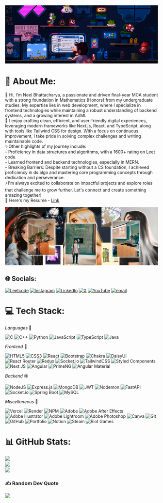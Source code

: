 ![MasterHead](/assets/github_banner.gif)
# 💫 About Me:
🔭 Hi, I'm Neel Bhattacharya, a passionate and driven final-year MCA student with a strong foundation in Mathematics (Honors) from my undergraduate studies. My expertise lies in web development, where I specialize in frontend technologies while maintaining a robust understanding of backend systems, and a growing interest in Ai/Ml. <br>🌱 I enjoy crafting clean, efficient, and user-friendly digital experiences, leveraging modern frameworks like Next.js, React, and TypeScript, along with tools like Tailwind CSS for design. With a focus on continuous improvement, I take pride in solving complex challenges and writing maintainable code.<br>✨Other highlights of my journey include:<br>- Proficiency in data structures and algorithms, with a 1600+ rating on Leet code.<br>- Learned frontend and backend technologies, especially in MERN.<br>- Breaking Barriers: Despite starting without a CS foundation, I achieved proficiency in ds algo and mastering core programming concepts through dedication and perseverance.<br>⚡I'm always excited to collaborate on impactful projects and explore roles that challenge me to grow further. Let's connect and create something amazing together!<br>📝 Here's my Resume - [Link](https://drive.google.com/file/d/1sGXmqh0jYGlxDW93nvvFcTTf3Kd4TFah/view?usp=sharing)

![MasterHead](/assets/banner_github.png)

## 🌐 Socials:
[![Leetcode](https://img.shields.io/badge/Leetcode-%23FFA116.svg?logo=leetcode&logoColor=white)](https://leetcode.com/u/neelbhatta22/) [![Instagram](https://img.shields.io/badge/Instagram-%23E4405F.svg?logo=Instagram&logoColor=white)](https://instagram.com/itzhippy.ok) [![LinkedIn](https://img.shields.io/badge/LinkedIn-%230077B5.svg?logo=linkedin&logoColor=white)](https://linkedin.com/in/neelbhatta) [![X](https://img.shields.io/badge/X-black.svg?logo=X&logoColor=white)](https://x.com/OGhostiii) [![YouTube](https://img.shields.io/badge/YouTube-%23FF0000.svg?logo=YouTube&logoColor=white)](https://youtube.com/@itzhippy) [![email](https://img.shields.io/badge/Email-D14836?logo=gmail&logoColor=white)](mailto:neelbhatta95@gmail.com) 

# 💻 Tech Stack:
_Languages_ 🤖

![C](https://img.shields.io/badge/c-%2300599C.svg?style=for-the-badge&logo=c&logoColor=white) ![C++](https://img.shields.io/badge/c++-%2300599C.svg?style=for-the-badge&logo=c%2B%2B&logoColor=white) ![Python](https://img.shields.io/badge/python-3670A0?style=for-the-badge&logo=python&logoColor=ffdd54) ![JavaScript](https://img.shields.io/badge/javascript-%23323330.svg?style=for-the-badge&logo=javascript&logoColor=%23F7DF1E) ![TypeScript](https://img.shields.io/badge/TypeScript-007ACC?style=for-the-badge&logo=typescript&logoColor=white) ![Java](https://img.shields.io/badge/java-%23ED8B00.svg?style=for-the-badge&logo=java&logoColor=white)


_Frontend_ 🌅

![HTML5](https://img.shields.io/badge/html5-%23E34F26.svg?style=for-the-badge&logo=html5&logoColor=white) ![CSS3](https://img.shields.io/badge/css3-%231572B6.svg?style=for-the-badge&logo=css3&logoColor=white) ![React](https://img.shields.io/badge/react-%2320232a.svg?style=for-the-badge&logo=react&logoColor=%2361DAFB) ![Bootstrap](https://img.shields.io/badge/bootstrap-%23563D7C.svg?style=for-the-badge&logo=bootstrap&logoColor=white) ![Chakra](https://img.shields.io/badge/chakra-%234ED1C5.svg?style=for-the-badge&logo=chakraui&logoColor=white) ![DaisyUI](https://img.shields.io/badge/daisyui-5A0EF8?style=for-the-badge&logo=daisyui&logoColor=white) ![React Router](https://img.shields.io/badge/React_Router-CA4245?style=for-the-badge&logo=react-router&logoColor=white) ![Redux](https://img.shields.io/badge/redux-%23593d88.svg?style=for-the-badge&logo=redux&logoColor=white) ![Socket.io](https://img.shields.io/badge/Socket.io-black?style=for-the-badge&logo=socket.io&badgeColor=010101) ![TailwindCSS](https://img.shields.io/badge/tailwindcss-%2338B2AC.svg?style=for-the-badge&logo=tailwind-css&logoColor=white) ![Styled Components](https://img.shields.io/badge/styled--components-DB7093?style=for-the-badge&logo=styled-components&logoColor=white) ![Next JS](https://img.shields.io/badge/Next-black?style=for-the-badge&logo=next.js&logoColor=white) ![Angular](https://img.shields.io/badge/angular-%23DD0031.svg?style=for-the-badge&logo=angular&logoColor=white) ![PrimeNG](https://img.shields.io/badge/PrimeNG-%238C211c.svg?style=for-the-badge&logo=primeng&logoColor=white) ![Angular Material](https://img.shields.io/badge/Angular%20Material-%23005F9E.svg?style=for-the-badge&logo=angular&logoColor=white)


_Backend_ 🕸️

![NodeJS](https://img.shields.io/badge/node.js-6DA55F?style=for-the-badge&logo=node.js&logoColor=white) ![Express.js](https://img.shields.io/badge/express.js-%23404d59.svg?style=for-the-badge&logo=express&logoColor=%2361DAFB) ![MongoDB](https://img.shields.io/badge/MongoDB-%234ea94b.svg?style=for-the-badge&logo=mongodb&logoColor=white) ![JWT](https://img.shields.io/badge/JWT-black?style=for-the-badge&logo=JSON%20web%20tokens) ![Nodemon](https://img.shields.io/badge/NODEMON-%23323330.svg?style=for-the-badge&logo=nodemon&logoColor=%BBDEAD) ![FastAPI](https://img.shields.io/badge/FastAPI-005571?style=for-the-badge&logo=fastapi) ![Socket.io](https://img.shields.io/badge/Socket.io-black?style=for-the-badge&logo=socket.io&badgeColor=010101) ![Spring Boot](https://img.shields.io/badge/spring%20boot-%236DB33F.svg?style=for-the-badge&logo=springboot&logoColor=white) ![MySQL](https://img.shields.io/badge/mysql-%2300f.svg?style=for-the-badge&logo=mysql&logoColor=white)



_Miscellaneous_ 🚀

![Vercel](https://img.shields.io/badge/vercel-%23000000.svg?style=for-the-badge&logo=vercel&logoColor=white) ![Render](https://img.shields.io/badge/Render-%46E3B7.svg?style=for-the-badge&logo=render&logoColor=white)     ![NPM](https://img.shields.io/badge/NPM-%23CB3837.svg?style=for-the-badge&logo=npm&logoColor=white)        ![Adobe](https://img.shields.io/badge/adobe-%23FF0000.svg?style=for-the-badge&logo=adobe&logoColor=white) ![Adobe After Effects](https://img.shields.io/badge/Adobe%20After%20Effects-9999FF.svg?style=for-the-badge&logo=Adobe%20After%20Effects&logoColor=white) ![Adobe Illustrator](https://img.shields.io/badge/adobe%20illustrator-%23FF9A00.svg?style=for-the-badge&logo=adobe%20illustrator&logoColor=white) ![Adobe Lightroom](https://img.shields.io/badge/Adobe%20Lightroom-31A8FF.svg?style=for-the-badge&logo=Adobe%20Lightroom&logoColor=white) ![Adobe Photoshop](https://img.shields.io/badge/adobe%20photoshop-%2331A8FF.svg?style=for-the-badge&logo=adobe%20photoshop&logoColor=white) ![Canva](https://img.shields.io/badge/Canva-%2300C4CC.svg?style=for-the-badge&logo=Canva&logoColor=white) ![Git](https://img.shields.io/badge/git-%23F05033.svg?style=for-the-badge&logo=git&logoColor=white) ![GitHub](https://img.shields.io/badge/github-%23121011.svg?style=for-the-badge&logo=github&logoColor=white) ![Portfolio](https://img.shields.io/badge/Portfolio-%23000000.svg?style=for-the-badge&logo=firefox&logoColor=#FF7139) ![Notion](https://img.shields.io/badge/Notion-%23000000.svg?style=for-the-badge&logo=notion&logoColor=white) ![Steam](https://img.shields.io/badge/steam-%23000000.svg?style=for-the-badge&logo=steam&logoColor=white) ![Riot Games](https://img.shields.io/badge/riotgames-D32936.svg?style=for-the-badge&logo=riotgames&logoColor=white)

# 📊 GitHub Stats:
![](https://github-readme-stats.vercel.app/api?username=Neel-max-cpu&theme=dark&hide_border=false&include_all_commits=true&count_private=false)<br/>
![](https://github-readme-streak-stats.herokuapp.com/?user=Neel-max-cpu&theme=dark&hide_border=false)<br/>
![](https://github-readme-stats.vercel.app/api/top-langs/?username=Neel-max-cpu&theme=dark&hide_border=false&include_all_commits=true&count_private=true&layout=compact)

### ✍️ Random Dev Quote
![](https://quotes-github-readme.vercel.app/api?type=horizontal&theme=dark)

